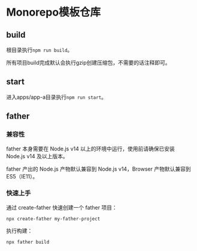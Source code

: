 # Monorepo模板仓库

## build

根目录执行```npm run build```。

所有项目build完成默认会执行gzip创建压缩包，不需要的话注释即可。

## start

进入apps/app-a目录执行```npm run start```。

## father

### 兼容性

father 本身需要在 Node.js v14 以上的环境中运行，使用前请确保已安装 Node.js v14 及以上版本。

father 产出的 Node.js 产物默认兼容到 Node.js v14，Browser 产物默认兼容到 ES5（IE11）。

### 快速上手

通过 create-father 快速创建一个 father 项目：

```npx create-father my-father-project```

执行构建：

```npx father build```
